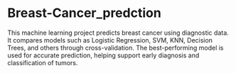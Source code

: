 # Breast-Cancer_predction
This machine learning project predicts breast cancer using diagnostic data. It compares models such as Logistic Regression, SVM, KNN, Decision Trees, and others through cross-validation. The best-performing model is used for accurate prediction, helping support early diagnosis and classification of tumors.
